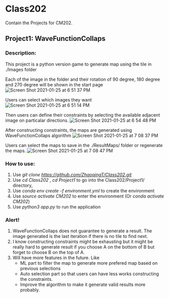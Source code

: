 # Class202 
Contain the Projects for CM202.


## Project1: WaveFunctionCollaps 

### Description:

This project is a python version game to generate map using the tile in ./Images folder

Each of the image in the folder and their rotation of 90 degree, 180 degree and 270 degree will be shown in the start page
![Screen Shot 2021-01-25 at 6 51 37 PM](https://user-images.githubusercontent.com/24282146/105781803-3284a980-5f41-11eb-83b5-74014eb2e576.png)

Users can select which images they want
![Screen Shot 2021-01-25 at 6 51 14 PM](https://user-images.githubusercontent.com/24282146/105781814-387a8a80-5f41-11eb-81d6-93fb2f0db40d.png)

Then users can define their constraints by selecting the available adjacent image on particalar directions.
![Screen Shot 2021-01-25 at 6 54 48 PM](https://user-images.githubusercontent.com/24282146/105781822-3adce480-5f41-11eb-9a05-3933601f169a.png)

After constructing constraints, the maps are generated using WaveFunctionCollaps algorithm
![Screen Shot 2021-01-25 at 7 08 37 PM](https://user-images.githubusercontent.com/24282146/105781824-3ca6a800-5f41-11eb-9ce7-46d78b826f4c.png)

Users can select the maps to save in the ./ResultMaps/ folder or regenerate the maps.
![Screen Shot 2021-01-25 at 7 08 47 PM](https://user-images.githubusercontent.com/24282146/105781829-3dd7d500-5f41-11eb-969c-36c66702faf4.png)

### How to use:

1. Use *git clone https://github.com/ZhaoqingT/Class202.git*
2. Use *cd Class202* , *cd Project1* to go into the Class202/Project1/ directory,
3. Use *conda env create -f environment.yml* to create the environment
4. Use *source activate CM202* to enter the environment (Or *conda activate CM202*)
5. Use *python3 app.py* to run the application

### Alert!

1. WaveFunctionCollaps does not guarantee to generate a result. The image generated is the last iteration if there is no tile to find next.
2. I know constructing constraints might be exhausting but it might be really hard to generate result if you choose A on the bottom of B but forget to choose B on  the top of A.
3. Will have more features in the future. Like
   - ML part to filter the map to generate more prefered map based on previous selections
   - Auto selection part so that users can have less works constructing the constraints.
   - Improve the algorithm to make it generate valid results more probably.
